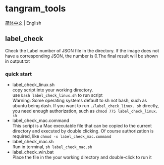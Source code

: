 # tangram_tools
[简体中文](README_CHS.md) | English
## label_check
Check the Label number of JSON file in the directory. If the image does not have a corresponding JSON, the number is 0.The final result will be shown in output.txt
### quick start
- label_check_linux.sh\
   copy script into your working directory.\
   use `bash label_check_linux.sh` to run script\
   Warning: Some operating systems default to sh not bash, such as ubuntu being dash. If you want to run `./label_check_linux. sh` directly, you need enough authorization, such as `chmod 775 label_check_linux. sh`  
- label_check_mac.command\
   This script is a Mac executable file that can be copied to the current directory and executed by double clicking. Of course authorization is required, like `chmod -x label_check_mac.command`
- label_check_mac.sh\
   Run in terminal, `sh label_check_mac.sh`
- label_check_win.bat\
   Place the file in the your working directory and double-click to run it
